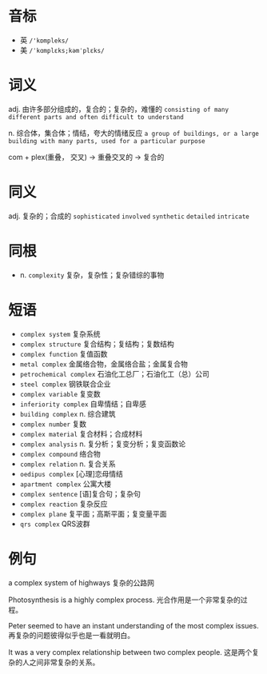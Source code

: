 # 音标

- 英 `/'kɒmpleks/`
- 美 `/ˈkɑmplɛks;kəmˈplɛks/`

# 词义

adj. 由许多部分组成的，复合的；复杂的，难懂的
`consisting of many different parts and often difficult to understand`

n. 综合体，集合体；情结，夸大的情绪反应
`a group of buildings, or a large building with many parts, used for a particular purpose`



com + plex(重叠， 交叉) → 重叠交叉的 → 复合的

# 同义

adj. 复杂的；合成的
`sophisticated` `involved` `synthetic` `detailed` `intricate`

# 同根

- n. `complexity` 复杂，复杂性；复杂错综的事物

# 短语

- `complex system` 复杂系统
- `complex structure` 复合结构；复结构；复数结构
- `complex function` 复值函数
- `metal complex` 金属络合物，金属络合盐；金属复合物
- `petrochemical complex` 石油化工总厂；石油化工（总）公司
- `steel complex` 钢铁联合企业
- `complex variable` 复变数
- `inferiority complex` 自卑情结；自卑感
- `building complex` n. 综合建筑
- `complex number` 复数
- `complex material` 复合材料；合成材料
- `complex analysis` n. 复分析；复变分析；复变函数论
- `complex compound` 络合物
- `complex relation` n. 复合关系
- `oedipus complex` [心理]恋母情结
- `apartment complex` 公寓大楼
- `complex sentence` [语]复合句；复杂句
- `complex reaction` 复杂反应
- `complex plane` 复平面；高斯平面；复变量平面
- `qrs complex` QRS波群

# 例句

a complex system of highways
复杂的公路网

Photosynthesis is a highly complex process.
光合作用是一个非常复杂的过程。

Peter seemed to have an instant understanding of the most complex issues.
再复杂的问题彼得似乎也是一看就明白。

It was a very complex relationship between two complex people.
这是两个复杂的人之间非常复杂的关系。


